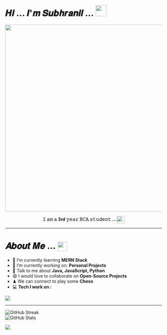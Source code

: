 # 𝑯𝒊 ... 𝑰'𝒎 𝑺𝒖𝒃𝒉𝒓𝒂𝒏𝒊𝒍 ... <img src="https://user-images.githubusercontent.com/106914208/213784696-b80e8b33-736a-476e-9e30-c9ec6dbcb6ea.gif" width="35" />
<div align="center">
<img src="https://user-images.githubusercontent.com/106914208/213787558-aac27827-0e53-4125-9de9-23d6e18470ec.gif" width="600"/>

<b>**𝙸 𝚊𝚖 𝚊 3rd 𝚢𝚎𝚊𝚛 𝙱𝙲𝙰 𝚜𝚝𝚞𝚍𝚎𝚗𝚝 ...**</b><img align="center" src="https://user-images.githubusercontent.com/106914208/213798287-746b0702-c178-4d5f-a19a-f44a03ac3465.gif" width="25" />
</div>

---

#  𝑨𝒃𝒐𝒖𝒕 𝑴𝒆 ... <img align="center" src="https://user-images.githubusercontent.com/106914208/213806625-795bf34c-ff4c-47ec-a094-c2b538209d9e.gif" width="30" />
- 🌱 I’m currently learning **MERN Stack**
- 🔭 I’m currently working on: **Personal Projects**
- 💬 Talk to me about **Java, JavaScript, Python**
- 😄 I would love to collaborate on **Open-Source Projects**
- ♟ We can connect to play some **Chess** 
- 💻 **Tech I work on :**

<img src="https://skillicons.dev/icons?i=androidstudio,appwrite,atom,aws,bash,bootstrap,bun,c,cpp,cloudflare,codepen,css,docker,dynamodb,express,figma,firebase,flask,gcp,git,github,gitlab,graphql,heroku,html,htmx,java,js,jest,kafka,linux,md,matlab,mongodb,mysql,netlify,nextjs,nginx,nodejs,npm,opencv,ps,php,postgres,postman,powershell,prisma,py,rabbitmq,react,redis,redux,regex,replit,sqlite,stackoverflow,sublime,supabase,tailwind,ts,ubuntu,vercel,vim,vite,vscode,windows,yarn" />

---

![GitHub Streak](https://streak-stats.demolab.com?user=subhranil002&theme=chartreuse-dark&hide_border=true&border_radius=4.2&date_format=j%20M%5B%20Y%5D&card_width=500&card_height=200)<br/>
![GitHub Stats](https://github-readme-stats.vercel.app/api/top-langs/?username=subhranil002&theme=chartreuse-dark&hide_border=true&include_all_commits=false&count_private=false&layout=compact&card_width=500)

![](https://visitcount.itsvg.in/api?id=subhranil002&label=Profile%20Views&pretty=true)

